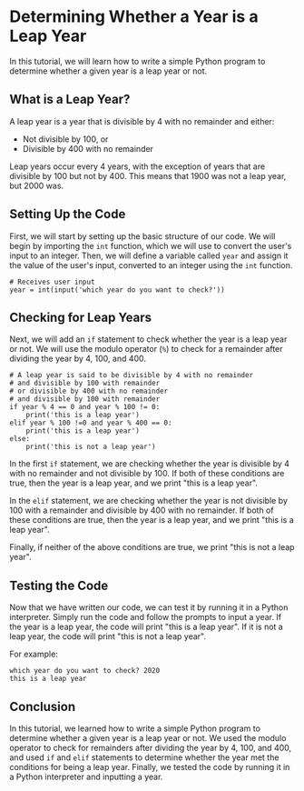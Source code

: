 <h1>Determining Whether a Year is a Leap Year</h1>
<p>In this tutorial, we will learn how to write a simple Python program to determine whether a given year is a leap year or not.</p>
<h2>What is a Leap Year?</h2>
<p>A leap year is a year that is divisible by 4 with no remainder and either:</p>
<ul>
    <li>Not divisible by 100, or</li>
    <li>Divisible by 400 with no remainder</li>
</ul>
<p>Leap years occur every 4 years, with the exception of years that are divisible by 100 but not by 400. This means that 1900 was not a leap year, but 2000 was.</p>
<h2>Setting Up the Code</h2>
<p>First, we will start by setting up the basic structure of our code. We will begin by importing the <code>int</code> function, which we will use to convert the user's input to an integer. Then, we will define a variable called <code>year</code> and assign it the value of the user's input, converted to an integer using the <code>int</code> function.</p>
<pre><code># Receives user input
year = int(input('which year do you want to check?'))
</code></pre>
<h2>Checking for Leap Years</h2>
<p>Next, we will add an <code>if</code> statement to check whether the year is a leap year or not. We will use the modulo operator (<code>%</code>) to check for a remainder after dividing the year by 4, 100, and 400.</p>
<pre><code># A leap year is said to be divisible by 4 with no remainder 
# and divisible by 100 with remainder 
# or divisible by 400 with no remainder 
# and divisible by 100 with remainder
if year % 4 == 0 and year % 100 != 0:
    print('this is a leap year')
elif year % 100 !=0 and year % 400 == 0:
    print('this is a leap year')
else:
    print('this is not a leap year')
</code></pre>
<p>In the first <code>if</code> statement, we are checking whether the year is divisible by 4 with no remainder and not divisible by 100. If both of these conditions are true, then the year is a leap year, and we print "this is a leap year".</p>
<p>In the <code>elif</code> statement, we are checking whether the year is not divisible by 100 with a remainder and divisible by 400 with no remainder. If both of these conditions are true, then the year is a leap year, and we print "this is a leap year".</p>
<p>Finally, if neither of the above conditions are true, we print "this is not a leap year".</p>
<h2>Testing the Code</h2>

<p>Now that we have written our code, we can test it by running it in a Python interpreter. Simply run the code and follow the prompts to input a year. If the year is a leap year, the code will print "this is a leap year". If it is not a leap year, the code will print "this is not a leap year".</p>
<p>For example:</p>
<pre><code>which year do you want to check? 2020
this is a leap year
</code></pre>
<h2>Conclusion</h2>
<p>In this tutorial, we learned how to write a simple Python program to determine whether a given year is a leap year or not. We used the modulo operator to check for remainders after dividing the year by 4, 100, and 400, and used <code>if</code> and <code>elif</code> statements to determine whether the year met the conditions for being a leap year. Finally, we tested the code by running it in a Python interpreter and inputting a year.</p>
